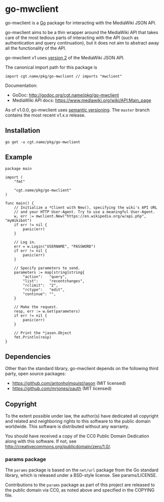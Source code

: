 # go-mwclient

go-mwclient is a [Go](https://golang.org) package for interacting with
the MediaWiki JSON API.

go-mwclient aims to be a thin wrapper around the MediaWiki API that
takes care of the most tedious parts of interacting with the API (such
as authentication and query continuation), but it does not aim to
abstract away all the functionality of the API.

go-mwclient v1 uses [version 2](https://www.mediawiki.org/wiki/API:JSON_version_2)
of the MediaWiki JSON API.

The canonical import path for this package is

    import cgt.name/pkg/go-mwclient // imports "mwclient"

Documentation:
- GoDoc: <http://godoc.org/cgt.name/pkg/go-mwclient>
- MediaWiki API docs: <https://www.mediawiki.org/wiki/API:Main_page>

As of v1.0.0, go-mwclient uses [semantic versioning](http://semver.org/).
The `master` branch contains the most recent v1.x.x release.

## Installation

    go get -u cgt.name/pkg/go-mwclient

## Example

    package main

    import (
        "fmt"

        "cgt.name/pkg/go-mwclient"
    )

    func main() {
        // Initialize a *Client with New(), specifying the wiki's API URL
        // and your HTTP User-Agent. Try to use a meaningful User-Agent.
        w, err := mwclient.New("https://en.wikipedia.org/w/api.php", "myWikibot")
        if err != nil {
            panic(err)
        }

        // Log in.
        err = w.Login("USERNAME", "PASSWORD")
        if err != nil {
            panic(err)
        }

        // Specify parameters to send.
        parameters := map[string]string{
            "action":   "query",
            "list":     "recentchanges",
            "rclimit":  "2",
            "rctype":   "edit",
            "continue": "",
        }

        // Make the request.
        resp, err := w.Get(parameters)
        if err != nil {
            panic(err)
        }

        // Print the *jason.Object
        fmt.Println(resp)
    }

## Dependencies
Other than the standard library, go-mwclient depends on the following
third party, open source packages:

- <https://github.com/antonholmquist/jason> (MIT licensed)
- <https://github.com/mrjones/oauth> (MIT licensed)

## Copyright

To the extent possible under law, the author(s) have dedicated all
copyright and related and neighboring rights to this software to the
public domain worldwide. This software is distributed without any
warranty.

You should have received a copy of the CC0 Public
Domain Dedication along with this software. If not, see
http://creativecommons.org/publicdomain/zero/1.0/.

### params package

The `params` package is based on the `net/url` package from the Go
standard library, which is released under a BSD-style license. See
params/LICENSE.

Contributions to the `params` package as part of this project are
released to the public domain via CC0, as noted above and specified in
the COPYING file.
